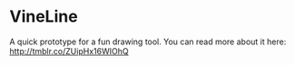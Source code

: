 VineLine
=========

A quick prototype for a fun drawing tool. You can read more about it here: http://tmblr.co/ZUipHx16WIOhQ